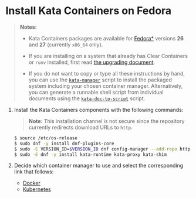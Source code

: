 # Install Kata Containers on Fedora

> **Notes:**
>
> - Kata Containers packages are available for [Fedora\*](https://fedoraproject.org)
>   versions **26** and **27** (currently `x86_64` only).
>
> - If you are installing on a system that already has Clear Containers or `runv` installed,
>   first read [the upgrading document](../Upgrading.md).
>
> - If you do not want to copy or type all these instructions by hand, you can use the
>   [`kata-manager`](https://github.com/kata-containers/tests/blob/master/cmd/kata-manager/kata-manager.sh)
>   script to install the packaged system including your chosen container
>   manager. Alternatively, you can generate a runnable shell script from
>   individual documents using the
>   [`kata-doc-to-script`](https://github.com/kata-containers/tests/blob/master/.ci/kata-doc-to-script.sh) script.

1. Install the Kata Containers components with the following commands:

   > **Note:** This installation channel is not secure since the repository currently
   > redirects download URLs to `http`.

   ```bash
   $ source /etc/os-release
   $ sudo dnf -y install dnf-plugins-core
   $ sudo -E VERSION_ID=$VERSION_ID dnf config-manager --add-repo http://download.opensuse.org/repositories/home:/katacontainers:/release/Fedora\_$VERSION_ID/home:katacontainers:release.repo
   $ sudo -E dnf -y install kata-runtime kata-proxy kata-shim
   ```

2. Decide which container manager to use and select the corresponding link that follows:

   - [Docker](docker/fedora-docker-install.md)
   - [Kubernetes](https://github.com/kata-containers/documentation/blob/master/Developer-Guide.md#run-kata-containers-with-kubernetes)

